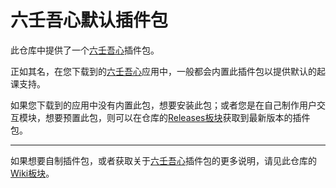 ﻿# 六壬吾心默认插件包

此仓库中提供了一个[六壬吾心](https://github.com/YiJingFramework/sixrens-core.git)插件包。

正如其名，在您下载到的[六壬吾心](https://github.com/YiJingFramework/sixrens-core.git)应用中，一般都会内置此插件包以提供默认的起课支持。

如果您下载到的应用中没有内置此包，想要安装此包；或者您是在自己制作用户交互模块，想要预置此包，则可以在仓库的[Releases板块](https://github.com/YiJingFramework/sixrens-core/releases)获取到最新版本的插件包。

---

如果想要自制插件包，或者获取关于[六壬吾心](https://github.com/YiJingFramework/sixrens-core.git)插件包的更多说明，请见此仓库的[Wiki板块](https://github.com/YiJingFramework/sixrens-defaultplugins/wiki)。

